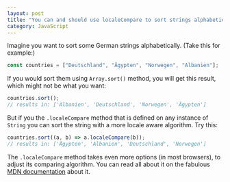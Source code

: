 ```yaml
---
layout: post
title: "You can and should use localeCompare to sort strings alphabetically."
category: JavaScript
---
```


Imagine you want to sort some German strings alphabetically. (Take this for example:)

```js
const countries = ["Deutschland", "Ägypten", "Norwegen", "Albanien"];
```

If you would sort them using `Array.sort()` method, you will get this result, which might not be what you want:

```js
countries.sort();
// results in: ['Albanien', 'Deutschland', 'Norwegen', 'Ägypten']
```

But if you the `.localeCompare` method that is defined on any instance of `String` you can sort the string with
a more locale aware algorithm. Try this:

```js
countries.sort((a, b) => a.localeCompare(b));
// results in: ['Ägypten', 'Albanien', 'Deutschland', 'Norwegen']
```

The `.localeCompare` method takes even more options (in most browsers), to adjust its comparing algorithm. You
can read all about it on the fabulous [MDN documentation][localecompare] about it.

[localecompare]: https://developer.mozilla.org/en-US/docs/Web/JavaScript/Reference/Global_Objects/String/localeCompare
